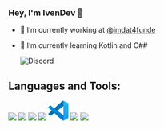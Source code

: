 ### Hey, I'm IvenDev 👋

- 🔭 I’m currently working at [@imdat4funde](https://github.com/imdat4funde)
- 🌱 I’m currently learning Kotlin and C##

  ![Discord](https://img.shields.io/discord/910580472025845762?color=blue&label=discord&logo=discord&logoColor=white&style=for-the-badge)

## Languages and Tools:

<p align="left"> 
<code><img height="40" src="https://cdn-icons-png.flaticon.com/512/1387/1387539.png"></code>
<code><img height="40" src="https://th.bing.com/th/id/OIP.9qMqWDKOpvD9oRRCel5ksQHaHa?pid=ImgDet&rs=1"></code>
<code><img height="40" src="https://ithemes.com/wp-content/uploads/2019/02/what-is-phpmyadmin.jpg"></code>
<code><img height="40" src="https://artarasaneh.ir/academy/wp-content/uploads/2018/11/12.png"></code>
<code><img height="40" src="https://raw.githubusercontent.com/github/explore/80688e429a7d4ef2fca1e82350fe8e3517d3494d/topics/visual-studio-code/visual-studio-code.png"></code>
<code><img height="40" src="https://www.bing.com/th?id=OIP._nH2Yk33H4UPDGcfZO6hdAAAAA&w=110&h=110"></code>
<code><img height="40" src="https://th.bing.com/th/id/R.98865e06d77faca32b3e118df119049e?rik=AU0%2bE0ROLAbnog&riu=http%3a%2f%2flogonoid.com%2fimages%2fintellij-idea-logo.png&ehk=CapqYnZAeX0cbsUWxFNWr913YwdQDC7OFt%2ftIAEb%2fBU%3d&risl=&pid=ImgRaw&r=0"></code>

